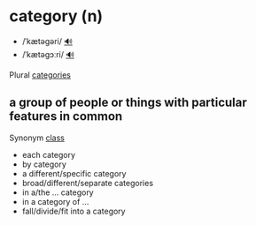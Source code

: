 # category (n)

- /ˈkætəɡəri/ [🔊](https://www.oxfordlearnersdictionaries.com/media/english/uk_pron/c/cat/categ/category__gb_3.mp3)
- /ˈkætəɡɔːri/ [🔊](https://www.oxfordlearnersdictionaries.com/media/english/us_pron/c/cat/categ/category__us_1.mp3)

Plural [categories]()

## a group of people or things with particular features in common

Synonym [class]()

- each category
- by category
- a different/specific category
- broad/different/separate categories
- in a/the ... category
- in a category of ...
- fall/divide/fit into a category